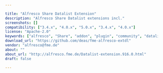 ```yaml
---

title: "Alfresco Share Datalist Extension"
description: "Alfresco Share Datalist extensions incl."
screenshots: []
compatibility: ["3.4.x", "4.0.x", "5.0.x", "3.4.x", "4.0.x"]
license: "Apache-2.0"
keywords: ["alfresco", "Share", "addon", "plugin", "community", "datalist", "fme"]
download_url: "https://github.com/deas/fme-alfresco-extdl"
vendor: "alfresco@fme.de"
about: ""
about_url: "http://alfresco.fme.de/Datalist-extension.916.0.html"
draft: false

---
```

